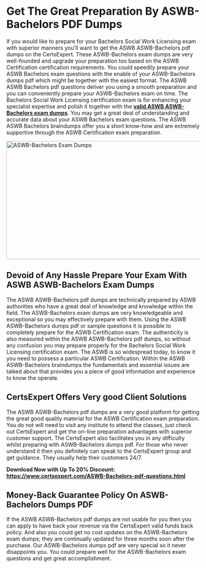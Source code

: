 <h1><strong>Get The Great Preparation By ASWB-Bachelors PDF Dumps</strong></h1>
<p>If you would like to prepare for your Bachelors Social Work Licensing exam with superior manners you'll want to get the ASWB ASWB-Bachelors pdf dumps on the CertsExpert. These ASWB-Bachelors exam dumps are very well-founded and upgrade your preparation too based on the ASWB Certification certification requirements. You could speedily prepare your ASWB Bachelors exam questions with the enable of your ASWB-Bachelors dumps pdf which might be together with the easiest format. The ASWB ASWB Bachelors pdf questions deliver you using a smooth preparation and you can conveniently prepare your ASWB-Bachelors exam on time. The Bachelors Social Work Licensing certification exam is for enhancing your specialist expertise and polish it together with the <a href="https://www.certsexpert.com/ASWB-Bachelors-pdf-questions.html"><strong>valid ASWB ASWB-Bachelors exam dumps</strong></a>. You may get a great deal of understanding and accurate data about your ASWB Bachelors exam questions. The ASWB ASWB Bachelors braindumps offer you a short know-how and are extremely supportive through the ASWB Certification exam preparation.</p>
<p><img src="https://i.ibb.co/M7rdQJS/ASWB-Bachelors.png" alt="ASWB-Bachelors Exam Dumps" width="550" height="309" /></p>
<h2><strong>Devoid of Any Hassle Prepare Your Exam With ASWB ASWB-Bachelors Exam Dumps</strong></h2>
<p>The ASWB ASWB-Bachelors pdf dumps are technically prepared by ASWB authorities who have a great deal of knowledge and knowledge within the field. The ASWB-Bachelors exam dumps are very knowledgeable and exceptional so you may effectively prepare with them. Using the ASWB ASWB-Bachelors dumps pdf or sample questions it is possible to completely prepare for the ASWB Certification exam. The authenticity is also measured within the ASWB ASWB-Bachelors pdf dumps, so without any confusion you may prepare properly for the Bachelors Social Work Licensing certification exam. The ASWB is so widespread today, to know it you need to possess a particular ASWB Certification. Within the ASWB ASWB-Bachelors braindumps the fundamentals and essential issues are talked about that provides you a piece of good information and experience to know the operate.</p>
<h2><strong>CertsExpert Offers Very good Client Solutions</strong></h2>
<p>The ASWB ASWB-Bachelors pdf dumps are a very good platform for getting the great good quality material for the ASWB Certification exam preparation. You do not will need to visit any institute to attend the classes, just check out CertsExpert and get the on-line preparation advantages with superior customer support. The CertsExpert also facilitates you in any difficulty whilst preparing with ASWB-Bachelors dumps pdf. For those who never understand it then you definitely can speak to the CertsExpert group and get guidance. They usually help their customers 24/7.</p>
<p><strong>Download Now with Up To 20% Discount: <a href="https://www.certsexpert.com/ASWB-Bachelors-pdf-questions.html">https://www.certsexpert.com/ASWB-Bachelors-pdf-questions.html</a></strong></p>
<h2><strong>Money-Back Guarantee Policy On ASWB-Bachelors Dumps PDF</strong></h2>
<p>If the ASWB ASWB-Bachelors pdf dumps are not usable for you then you can apply to have back your revenue via the CertsExpert&nbsp;valid funds back policy. And also you could get no cost updates on the ASWB-Bachelors exam dumps; they are continually updated for three months soon after the purchase. Our ASWB-Bachelors dumps pdf are very special so it never disappoints you. You could prepare well for the ASWB-Bachelors exam questions and get great accomplishment.</p>
